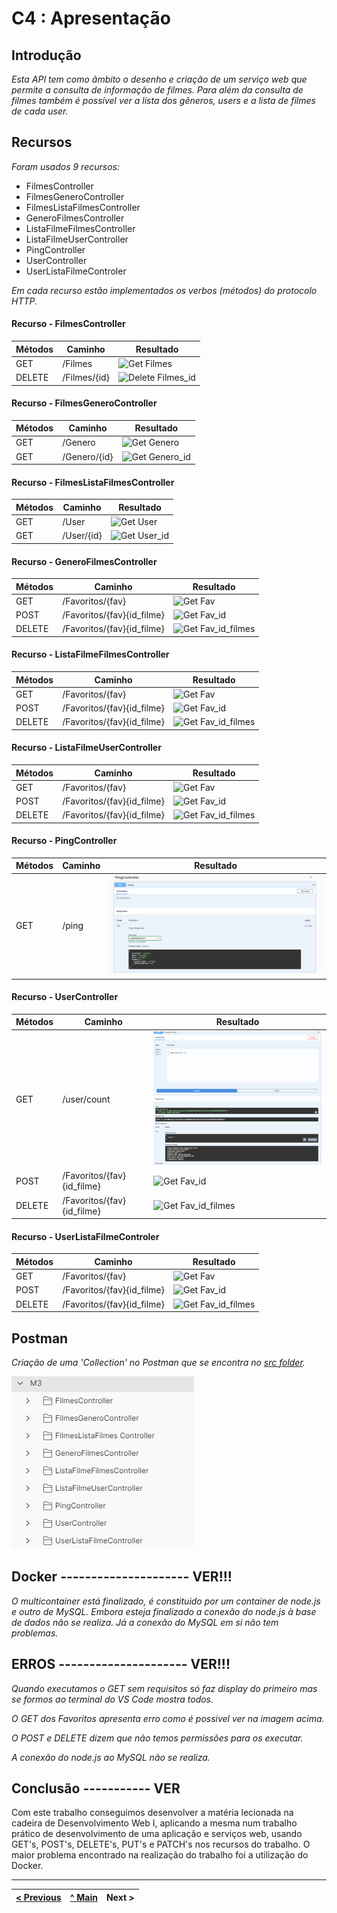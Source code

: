 # C4 : Apresentação

## Introdução
_Esta API tem como âmbito o desenho e criação de um serviço web que permite a consulta de informação de filmes._
_Para além da consulta de filmes também é possível ver a lista dos gêneros, users e a lista de filmes de cada user._

## Recursos 
_Foram usados 9 recursos:_
* FilmesController
* FilmesGeneroController
* FilmesListaFilmesController
* GeneroFilmesController
* ListaFilmeFilmesController
* ListaFilmeUserController
* PingController
* UserController
* UserListaFilmeControler

_Em cada recurso estão implementados os verbos (métodos) do protocolo HTTP._

#### Recurso -  FilmesController
| Métodos                      | Caminho   | Resultado    |
| ---------------------------- | ----------- | -----------  |
| GET | /Filmes                | ![Get Filmes](images/image.png)       |
| DELETE | /Filmes/{id}            | ![Delete Filmes_id](images/image.png)       |


#### Recurso - FilmesGeneroController
| Métodos                      | Caminho   | Resultado    |
| ---------------------------- | ----------- | -----------  |
| GET | /Genero                | ![Get Genero](images/image.png)       |
| GET | /Genero/{id}            | ![Get Genero_id](images/image.png)       |


#### Recurso - FilmesListaFilmesController
| Métodos                      | Caminho   | Resultado    |
| ---------------------------- | ----------- | -----------  |
| GET | /User               | ![Get User](images/image.png)       |
| GET | /User/{id}            | ![Get User_id](images/image.png)       |


#### Recurso - GeneroFilmesController
| Métodos                      | Caminho   | Resultado    |
| ---------------------------- | ----------- | -----------  |
| GET | /Favoritos/{fav}                | ![Get Fav](images/image.png)       |
| POST | /Favoritos/{fav}{id_filme}            | ![Get Fav_id](images/image.png)       |
| DELETE | /Favoritos/{fav}{id_filme}            | ![Get Fav_id_filmes](images/image.png)       |


#### Recurso - ListaFilmeFilmesController
| Métodos                      | Caminho   | Resultado    |
| ---------------------------- | ----------- | -----------  |
| GET | /Favoritos/{fav}                | ![Get Fav](images/image.png)       |
| POST | /Favoritos/{fav}{id_filme}            | ![Get Fav_id](images/image.png)       |
| DELETE | /Favoritos/{fav}{id_filme}            | ![Get Fav_id_filmes](images/image.png)       |


#### Recurso - ListaFilmeUserController
| Métodos                      | Caminho   | Resultado    |
| ---------------------------- | ----------- | -----------  |
| GET | /Favoritos/{fav}                | ![Get Fav](images/image.png)       |
| POST | /Favoritos/{fav}{id_filme}            | ![Get Fav_id](images/image.png)       |
| DELETE | /Favoritos/{fav}{id_filme}            | ![Get Fav_id_filmes](images/image.png)       |


#### Recurso - PingController
| Métodos                      | Caminho   | Resultado    |
| ---------------------------- | ----------- | -----------  |
| GET | /ping               | ![Get ping](images/image4.png)       |



#### Recurso - UserController
| Métodos                      | Caminho   | Resultado    |
| ---------------------------- | ----------- | -----------  |
| GET | /user/count               | ![Get user_count](images/image10.png)       |
| POST | /Favoritos/{fav}{id_filme}            | ![Get Fav_id](images/image.png)       |
| DELETE | /Favoritos/{fav}{id_filme}            | ![Get Fav_id_filmes](images/image.png)       |


#### Recurso - UserListaFilmeControler
| Métodos                      | Caminho   | Resultado    |
| ---------------------------- | ----------- | -----------  |
| GET | /Favoritos/{fav}                | ![Get Fav](images/image.png)       |
| POST | /Favoritos/{fav}{id_filme}            | ![Get Fav_id](images/image.png)       |
| DELETE | /Favoritos/{fav}{id_filme}            | ![Get Fav_id_filmes](images/image.png)       |



## Postman
_Criação de uma 'Collection' no Postman que se encontra no [src folder](src/)._

![Postman](images/image14.PNG)

## Docker --------------------- VER!!!

_O multicontainer está finalizado, é constituido por um container de node.js e outro de MySQL. Embora esteja finalizado a conexão do node.js à base de dados não se realiza. Já a conexão do MySQL em si não tem problemas._

## ERROS --------------------- VER!!!
_Quando executamos o GET sem requisitos só faz display do primeiro mas se formos ao terminal do VS Code mostra todos._

_O GET dos Favoritos apresenta erro como é possivel ver na imagem acima._

_O POST e DELETE dizem que não temos permissões para os executar._

_A conexão do node.js ao MySQL não se realiza._


## Conclusão ----------- VER
Com este trabalho conseguimos desenvolver a matéria lecionada na cadeira de Desenvolvimento Web I, aplicando a mesma num trabalho prático de desenvolvimento de uma aplicação e serviços web, usando GET's, POST's, DELETE's, PUT's e PATCH's nos recursos do trabalho. O maior problema encontrado na realização do trabalho foi a utilização do Docker. 

---  
[< Previous](c3.md) | [^ Main](../../../) | Next >
:--- | :---: | ---: 
